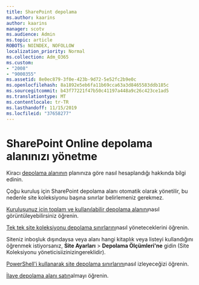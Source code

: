 ```yaml
---
title: SharePoint depolama
ms.author: kaarins
author: kaarins
manager: scotv
ms.audience: Admin
ms.topic: article
ROBOTS: NOINDEX, NOFOLLOW
localization_priority: Normal
ms.collection: Adm_O365
ms.custom:
- "2008"
- "9000355"
ms.assetid: 8e0ec879-3f0e-423b-9d72-5e52fc2b9e0c
ms.openlocfilehash: 8a1892e5eb6fa11b69cca63a3d8465583ddb185c
ms.sourcegitcommit: b43f77221f47b50c41197a448a9c26c423ce1ad5
ms.translationtype: MT
ms.contentlocale: tr-TR
ms.lasthandoff: 11/15/2019
ms.locfileid: "37658277"
---
```

# <a name="manage-your-sharepoint-online-storage"></a>SharePoint Online depolama alanınızı yönetme

Kiracı [depolama alanının](https://docs.microsoft.com/office365/servicedescriptions/sharepoint-online-service-description/sharepoint-online-limits?redirectedfrom=MSDN#limits-by-plan) planınıza göre nasıl hesaplandığı hakkında bilgi edinin.

Çoğu kuruluş için SharePoint depolama alanı otomatik olarak yönetilir, bu nedenle site koleksiyonu başına sınırlar belirlemeniz gerekmez.

[Kuruluşunuz için toplam ve kullanılabilir depolama alanını](https://docs.microsoft.com/sharepoint/manage-site-collection-storage-limits)nasıl görüntüleyebilirsiniz öğrenin.

[Tek tek site koleksiyonu depolama sınırlarını](https://docs.microsoft.com/sharepoint/manage-site-collection-storage-limits#manage-individual-site-storage-limits)nasıl yöneteceklerini öğrenin.

Siteniz inboşluk dışındaysa veya alanı hangi kitaplık veya listeyi kullandığını öğrenmek istiyorsanız, **Site Ayarları** > **Depolama Ölçümleri'ne** gidin (Site Koleksiyonu yöneticisiizinizingereklidir).

[PowerShell'i kullanarak site depolama sınırlarını](https://docs.microsoft.com/sharepoint/manage-site-collection-storage-limits#monitor-site-storage-limits-by-using-powershell)nasıl izleyeceğizi öğrenin.

[İlave depolama alanı satın](https://docs.microsoft.com/office365/admin/subscriptions-and-billing/add-storage-space)almayı öğrenin. 
  